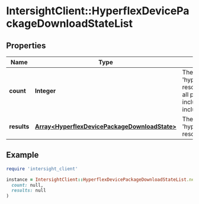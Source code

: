 # IntersightClient::HyperflexDevicePackageDownloadStateList

## Properties

| Name | Type | Description | Notes |
| ---- | ---- | ----------- | ----- |
| **count** | **Integer** | The total number of &#39;hyperflex.DevicePackageDownloadState&#39; resources matching the request, accross all pages. The &#39;Count&#39; attribute is included when the HTTP GET request includes the &#39;$inlinecount&#39; parameter. | [optional] |
| **results** | [**Array&lt;HyperflexDevicePackageDownloadState&gt;**](HyperflexDevicePackageDownloadState.md) | The array of &#39;hyperflex.DevicePackageDownloadState&#39; resources matching the request. | [optional] |

## Example

```ruby
require 'intersight_client'

instance = IntersightClient::HyperflexDevicePackageDownloadStateList.new(
  count: null,
  results: null
)
```


